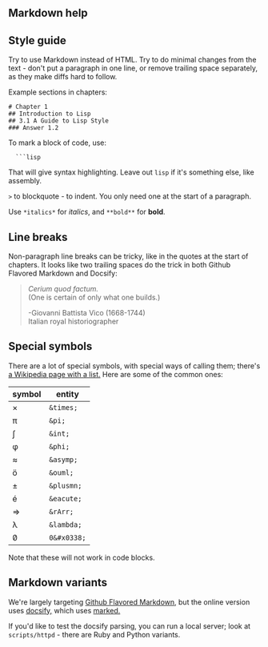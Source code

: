 
## Markdown help

## Style guide
Try to use Markdown instead of HTML. 
Try to do minimal changes from the text - don't put a paragraph in one line, or remove trailing space separately, as they make diffs hard to follow. 

Example sections in chapters: 

```
# Chapter 1
## Introduction to Lisp
## 3.1 A Guide to Lisp Style 
### Answer 1.2
```

To mark a block of code, use: 

```
  ```lisp
```
That will give syntax highlighting. Leave out `lisp` if it's something else, like assembly. 

`>` to blockquote - to indent. You only need one at the start of a paragraph. 

Use `*italics*` for *italics*, and `**bold**` for **bold**.

## Line breaks
Non-paragraph line breaks can be tricky, like in the quotes at the start of chapters. 
It looks like two trailing spaces do the trick in both Github Flavored Markdown and Docsify: 


> *Cerium quod factum.*  
> (One is certain of only what one builds.) 
> 
> -Giovanni Battista Vico (1668-1744)  
> Italian royal historiographer 


## Special symbols
There are a lot of special symbols, with special ways of calling them; there's [a Wikipedia page with a list.](https://en.wikipedia.org/wiki/List_of_XML_and_HTML_character_entity_references) Here are some of the common ones: 


| symbol   | entity     |
|----------|------------|
| &times;  | `&times;`  |
| &pi;     | `&pi;`     |
| &int;    | `&int;`    |
| &phi;    | `&phi;`    |
| &asymp;  | `&asymp;`  |
| &ouml;   | `&ouml;`   |
| &plusmn; | `&plusmn;` |
| &eacute; | `&eacute;` |
| &rArr;   | `&rArr;`   |
| &lambda; | `&lambda;` |
| 0&#x0338;| `0&#x0338;`|

Note that these will not work in code blocks. 


## Markdown variants

We're largely targeting [Github Flavored Markdown,](https://github.github.com/gfm/) but the online version uses [docsify,](https://docsify.js.org/) which uses [marked.](https://github.com/markedjs/marked) 

If you'd like to test the docsify parsing, you can run a local server; look at `scripts/httpd` - there are Ruby and Python variants. 
